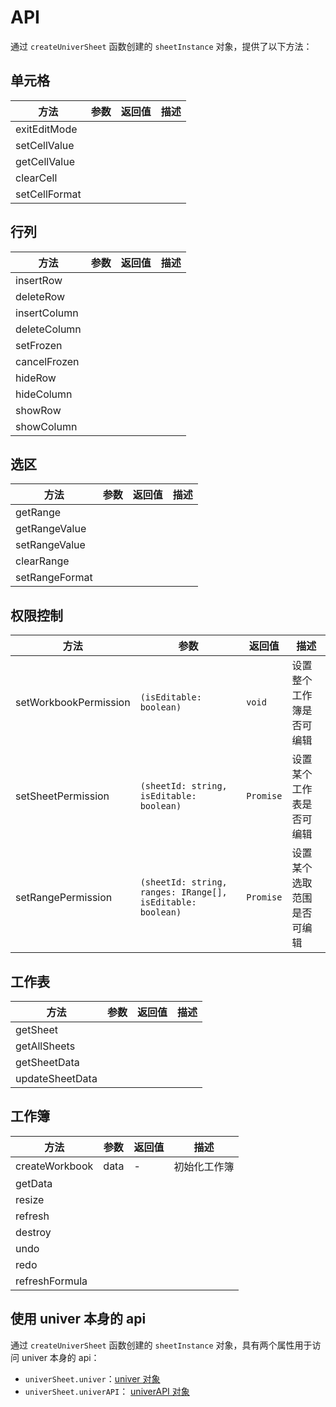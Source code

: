 # API

通过 `createUniverSheet` 函数创建的 `sheetInstance` 对象，提供了以下方法：

## 单元格

| 方法 | 参数 | 返回值 | 描述 |
| --- | --- | --- | --- |
| exitEditMode ||||
| setCellValue ||||
| getCellValue ||||
| clearCell ||||
| setCellFormat | |||

## 行列

| 方法 | 参数 | 返回值 | 描述 |
| --- | --- | --- | --- |
| insertRow ||||
| deleteRow ||||
| insertColumn ||||
| deleteColumn ||||
| setFrozen ||||
| cancelFrozen ||||
| hideRow ||||
| hideColumn ||||
| showRow ||||
| showColumn ||||

## 选区

| 方法 | 参数 | 返回值 | 描述 |
| --- | --- | --- | --- |
| getRange ||||
| getRangeValue ||||
| setRangeValue ||||
| clearRange ||||
| setRangeFormat ||||

## 权限控制

| 方法 | 参数 | 返回值 | 描述 |
| --- | --- | --- | --- |
| setWorkbookPermission | `(isEditable: boolean)` | `void` | 设置整个工作簿是否可编辑 |
| setSheetPermission | `(sheetId: string, isEditable: boolean)` | `Promise` | 设置某个工作表是否可编辑 |
| setRangePermission | `(sheetId: string, ranges: IRange[], isEditable: boolean)` | `Promise` | 设置某个选取范围是否可编辑 |

## 工作表

| 方法 | 参数 | 返回值 | 描述 |
| --- | --- | --- | --- |
| getSheet ||||
| getAllSheets ||||
| getSheetData ||||
| updateSheetData ||||

## 工作簿

| 方法 | 参数 | 返回值 | 描述 |
| --- | --- | --- | --- |
| createWorkbook | data | - | 初始化工作簿 |
| getData ||||
| resize ||||
| refresh ||||
| destroy ||||
| undo ||||
| redo ||||
| refreshFormula ||||

## 使用 univer 本身的 api

通过 `createUniverSheet` 函数创建的 `sheetInstance` 对象，具有两个属性用于访问 univer 本身的 api：

- `univerSheet.univer`：[univer 对象](https://reference.univer.ai/@univerjs/core/classes/Univer)
- `univerSheet.univerAPI`： [univerAPI 对象](https://reference.univer.ai/@univerjs/core/classes/FUniver)
